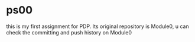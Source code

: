 ps00
====

this is my first assignment for PDP. Its original repository is Module0, u can check the committing and push history on Module0
